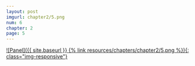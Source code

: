 ```yaml
---
layout: post
imgurl: chapter2/5.png
num: 6
chapter: 2
page: 5
---
```


[![Panel]({{ site.baseurl }} {% link resources/chapters/chapter2/5.png %}){: class="img-responsive"}]({{page.previous.url}}#panel)